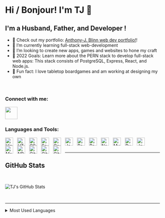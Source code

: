 # Hi / Bonjour! I'm TJ 👋

## I'm a Husband, Father, and Developer !

- 🔭 Check out my portfolio: [Anthony-J. Blinn web dev portfolio!][website]!
- 🌱 I’m currently learning full-stack web-development
- 👯 I’m looking to create new apps, games and websites to hone my craft
- 🥅 2022 Goals: Learn more about the PERN stack to develop full-stack web apps: This stack consists of PostgreSQL, Express, React, and Node.js.
- 🎲 Fun fact: I love tabletop boardgames and am working at designing my own

<br />

### Connect with me:

<a href="https://www.linkedin.com/in/anthony-blinn/">
    <img height="40" src="https://cdn2.iconfinder.com/data/icons/social-icon-3/512/social_style_3_in-306.png"/>
</a>

<br />
<!-- [![website](imglink)](localhost://3000)
&nbsp; -->

### Languages and Tools:

<img align="left" alt="Visual Studio Code" width="26px" src="https://cdn.jsdelivr.net/gh/devicons/devicon/icons/vscode/vscode-original.svg" style="padding-right:10px;" />
<img align="left" alt="HTML5" width="26px" src="https://cdn.jsdelivr.net/gh/devicons/devicon/icons/html5/html5-original.svg" style="padding-right:10px;" />
<img align="left" alt="CSS3" width="26px" src="https://cdn.jsdelivr.net/gh/devicons/devicon/icons/css3/css3-original.svg" style="padding-right:10px;" />
<img align="left" alt="Sass" width="26px" src="https://cdn.jsdelivr.net/gh/devicons/devicon/icons/sass/sass-original.svg" style="padding-right:10px;" />
<img align="left" alt="Canva" width="26px" src="https://cdn.jsdelivr.net/gh/devicons/devicon/icons/canva/canva-original.svg" style="padding-right:10px;"/>

<img align="left" alt="JavaScript" width="26px" src="https://cdn.jsdelivr.net/gh/devicons/devicon/icons/javascript/javascript-original.svg" style="padding-right:10px;" />
<img align="left" alt="React" width="26px" src="https://cdn.jsdelivr.net/gh/devicons/devicon/icons/react/react-original.svg" style="padding-right:10px;" />
<img align="left" alt="React" width="26px" src="https://cdn.jsdelivr.net/gh/devicons/devicon/icons/materialui/materialui-original.svg" style="padding-right:10px;" />

<img align="left" alt="Node.js" width="26px" src="https://cdn.jsdelivr.net/gh/devicons/devicon/icons/nodejs/nodejs-original.svg" style="padding-right:10px;" />
<img align="left" alt="MySQL" width="26px" src="https://cdn.jsdelivr.net/gh/devicons/devicon/icons/mysql/mysql-original.svg" style="padding-right:10px;" />

<img align="left" alt="Ruby" width="26px" src="https://cdn.jsdelivr.net/gh/devicons/devicon/icons/ruby/ruby-original.svg" style="padding-right:10px;" />

<img align="left" alt="Jquery" width="26px" src="https://cdn.jsdelivr.net/gh/devicons/devicon/icons/jquery/jquery-original-wordmark.svg" style="padding-right:10px;" />

<img align="left" alt="Markdown" width="26px" src="https://cdn.jsdelivr.net/gh/devicons/devicon/icons/markdown/markdown-original.svg" style="padding-right:10px;" />

<img align="left" alt="NPM" width="26px" src="https://cdn.jsdelivr.net/gh/devicons/devicon/icons/npm/npm-original-wordmark.svg" style="padding-right:10px;" />
<img align="left" alt="Git" width="26px" src="https://cdn.jsdelivr.net/gh/devicons/devicon/icons/git/git-original.svg" style="padding-right:10px;" />
<img align="left" alt="GitHub" width="26px" src="https://user-images.githubusercontent.com/3369400/139448065-39a229ba-4b06-434b-bc67-616e2ed80c8f.png" style="padding-right:10px;" />
<img align="left" alt="GitHub" width="26px" src="https://user-images.githubusercontent.com/3369400/139447912-e0f43f33-6d9f-45f8-be46-2df5bbc91289.png" style="padding-right:10px;" />&nbsp;&nbsp;

<br />
<br />

---

## GitHub Stats

  <br />

<img align="left" alt="TJ's GitHub Stats" src="https://github-readme-stats.vercel.app/api?username=TJ-Blinn&show_icons=true&theme=vue-dark"/>&nbsp;&nbsp;

<br />

---

<details>
  <summary>Most Used Languages</summary>

<br />

<img src="https://github-readme-stats.vercel.app/api/top-langs?username=TJ-Blinn&layout=compact"/>&nbsp;

</details>

<!-- Insert portfolio website here -->

[website]: localhost://3000
